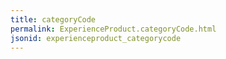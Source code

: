 ```yaml
---
title: categoryCode
permalink: ExperienceProduct.categoryCode.html
jsonid: experienceproduct_categorycode
---
```

